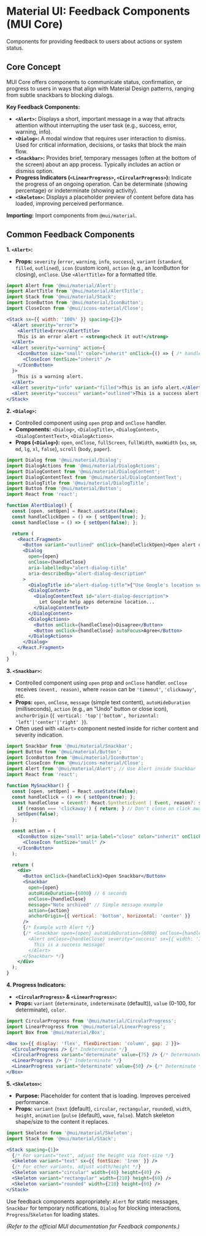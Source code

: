 # Material UI: Feedback Components (MUI Core)

Components for providing feedback to users about actions or system status.

## Core Concept

MUI Core offers components to communicate status, confirmation, or progress to users in ways that align with Material Design patterns, ranging from subtle snackbars to blocking dialogs.

**Key Feedback Components:**

*   **`<Alert>`:** Displays a short, important message in a way that attracts attention without interrupting the user task (e.g., success, error, warning, info).
*   **`<Dialog>`:** A modal window that requires user interaction to dismiss. Used for critical information, decisions, or tasks that block the main flow.
*   **`<Snackbar>`:** Provides brief, temporary messages (often at the bottom of the screen) about an app process. Typically includes an action or dismiss option.
*   **Progress Indicators (`<LinearProgress>`, `<CircularProgress>`):** Indicate the progress of an ongoing operation. Can be determinate (showing percentage) or indeterminate (showing activity).
*   **`<Skeleton>`:** Displays a placeholder preview of content before data has loaded, improving perceived performance.

**Importing:** Import components from `@mui/material`.

## Common Feedback Components

**1. `<Alert>`:**

*   **Props:** `severity` (`error`, `warning`, `info`, `success`), `variant` (`standard`, `filled`, `outlined`), `icon` (custom icon), `action` (e.g., an IconButton for closing), `onClose`. Use `<AlertTitle>` for a formatted title.

```jsx
import Alert from '@mui/material/Alert';
import AlertTitle from '@mui/material/AlertTitle';
import Stack from '@mui/material/Stack';
import IconButton from '@mui/material/IconButton';
import CloseIcon from '@mui/icons-material/Close';

<Stack sx={{ width: '100%' }} spacing={2}>
  <Alert severity="error">
    <AlertTitle>Error</AlertTitle>
    This is an error alert — <strong>check it out!</strong>
  </Alert>
  <Alert severity="warning" action={
    <IconButton size="small" color="inherit" onClick={() => { /* handle close */ }}>
      <CloseIcon fontSize="inherit" />
    </IconButton>
  }>
    This is a warning alert.
  </Alert>
  <Alert severity="info" variant="filled">This is an info alert.</Alert>
  <Alert severity="success" variant="outlined">This is a success alert.</Alert>
</Stack>
```

**2. `<Dialog>`:**

*   Controlled component using `open` prop and `onClose` handler.
*   **Components:** `<Dialog>`, `<DialogTitle>`, `<DialogContent>`, `<DialogContentText>`, `<DialogActions>`.
*   **Props (`<Dialog>`):** `open`, `onClose`, `fullScreen`, `fullWidth`, `maxWidth` (`xs`, `sm`, `md`, `lg`, `xl`, `false`), `scroll` (`body`, `paper`).

```jsx
import Dialog from '@mui/material/Dialog';
import DialogActions from '@mui/material/DialogActions';
import DialogContent from '@mui/material/DialogContent';
import DialogContentText from '@mui/material/DialogContentText';
import DialogTitle from '@mui/material/DialogTitle';
import Button from '@mui/material/Button';
import React from 'react';

function AlertDialog() {
  const [open, setOpen] = React.useState(false);
  const handleClickOpen = () => { setOpen(true); };
  const handleClose = () => { setOpen(false); };

  return (
    <React.Fragment>
      <Button variant="outlined" onClick={handleClickOpen}>Open alert dialog</Button>
      <Dialog
        open={open}
        onClose={handleClose}
        aria-labelledby="alert-dialog-title"
        aria-describedby="alert-dialog-description"
      >
        <DialogTitle id="alert-dialog-title">{"Use Google's location service?"}</DialogTitle>
        <DialogContent>
          <DialogContentText id="alert-dialog-description">
            Let Google help apps determine location...
          </DialogContentText>
        </DialogContent>
        <DialogActions>
          <Button onClick={handleClose}>Disagree</Button>
          <Button onClick={handleClose} autoFocus>Agree</Button>
        </DialogActions>
      </Dialog>
    </React.Fragment>
  );
}
```

**3. `<Snackbar>`:**

*   Controlled component using `open` prop and `onClose` handler. `onClose` receives `(event, reason)`, where `reason` can be `'timeout'`, `'clickaway'`, etc.
*   **Props:** `open`, `onClose`, `message` (simple text content), `autoHideDuration` (milliseconds), `action` (e.g., an "Undo" button or close icon), `anchorOrigin` (`{ vertical: 'top'|'bottom', horizontal: 'left'|'center'|'right' }`).
*   Often used with `<Alert>` component nested inside for richer content and severity indication.

```jsx
import Snackbar from '@mui/material/Snackbar';
import Button from '@mui/material/Button';
import IconButton from '@mui/material/IconButton';
import CloseIcon from '@mui/icons-material/Close';
import Alert from '@mui/material/Alert'; // Use Alert inside Snackbar
import React from 'react';

function MySnackbar() {
  const [open, setOpen] = React.useState(false);
  const handleClick = () => { setOpen(true); };
  const handleClose = (event?: React.SyntheticEvent | Event, reason?: string) => {
    if (reason === 'clickaway') { return; } // Don't close on click away
    setOpen(false);
  };

  const action = (
    <IconButton size="small" aria-label="close" color="inherit" onClick={handleClose}>
      <CloseIcon fontSize="small" />
    </IconButton>
  );

  return (
    <div>
      <Button onClick={handleClick}>Open Snackbar</Button>
      <Snackbar
        open={open}
        autoHideDuration={6000} // 6 seconds
        onClose={handleClose}
        message="Note archived" // Simple message example
        action={action}
        anchorOrigin={{ vertical: 'bottom', horizontal: 'center' }}
      />
      {/* Example with Alert */}
      {/* <Snackbar open={open} autoHideDuration={6000} onClose={handleClose}>
        <Alert onClose={handleClose} severity="success" sx={{ width: '100%' }}>
          This is a success message!
        </Alert>
      </Snackbar> */}
    </div>
  );
}
```

**4. Progress Indicators:**

*   **`<CircularProgress>` & `<LinearProgress>`:**
*   **Props:** `variant` (`determinate`, `indeterminate` (default)), `value` (0-100, for determinate), `color`.

```jsx
import CircularProgress from '@mui/material/CircularProgress';
import LinearProgress from '@mui/material/LinearProgress';
import Box from '@mui/material/Box';

<Box sx={{ display: 'flex', flexDirection: 'column', gap: 2 }}>
  <CircularProgress /> {/* Indeterminate */}
  <CircularProgress variant="determinate" value={75} /> {/* Determinate */}
  <LinearProgress /> {/* Indeterminate */}
  <LinearProgress variant="determinate" value={50} /> {/* Determinate */}
</Box>
```

**5. `<Skeleton>`:**

*   **Purpose:** Placeholder for content that is loading. Improves perceived performance.
*   **Props:** `variant` (`text` (default), `circular`, `rectangular`, `rounded`), `width`, `height`, `animation` (`pulse` (default), `wave`, `false`). Match skeleton shape/size to the content it replaces.

```jsx
import Skeleton from '@mui/material/Skeleton';
import Stack from '@mui/material/Stack';

<Stack spacing={1}>
  {/* For variant="text", adjust the height via font-size */}
  <Skeleton variant="text" sx={{ fontSize: '1rem' }} />
  {/* For other variants, adjust width/height */}
  <Skeleton variant="circular" width={40} height={40} />
  <Skeleton variant="rectangular" width={210} height={60} />
  <Skeleton variant="rounded" width={210} height={60} />
</Stack>
```

Use feedback components appropriately: `Alert` for static messages, `Snackbar` for temporary notifications, `Dialog` for blocking interactions, `Progress`/`Skeleton` for loading states.

*(Refer to the official MUI documentation for Feedback components.)*